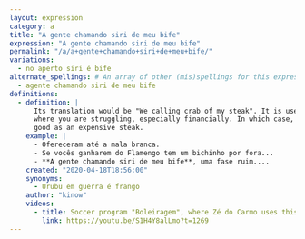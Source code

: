 ```yaml
---
layout: expression
category: a
title: "A gente chamando siri de meu bife"
expression: "A gente chamando siri de meu bife"
permalink: "/a/a+gente+chamando+siri+de+meu+bife/"
variations:
  - no aperto siri é bife
alternate_spellings: # An array of other (mis)spellings for this expression
  - agente chamando siri de meu bife
definitions:
  - definition: |
      Its translation would be "We calling crab of my steak". It is used when you are in a situation
      where you are struggling, especially financially. In which case, you would consider a crab as
      good as an expensive steak.
    example: |
      - Ofereceram até a mala branca.
      - Se vocês ganharem do Flamengo tem um bichinho por fora...
      - **A gente chamando siri de meu bife**, uma fase ruim....
    created: "2020-04-18T18:56:00"
    synonyms:
      - Urubu em guerra é frango
    author: "kinow"
    videos:
      - title: Soccer program "Boleiragem", where Zé do Carmo uses this expression
        link: https://youtu.be/S1H4Y8alLmo?t=1269
---
```

